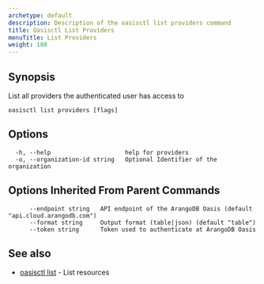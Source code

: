```yaml
---
archetype: default
description: Description of the oasisctl list providers command
title: Oasisctl List Providers
menuTitle: List Providers
weight: 180
---
```

## Synopsis
List all providers the authenticated user has access to

```
oasisctl list providers [flags]
```

## Options
```
  -h, --help                     help for providers
  -o, --organization-id string   Optional Identifier of the organization
```

## Options Inherited From Parent Commands
```
      --endpoint string   API endpoint of the ArangoDB Oasis (default "api.cloud.arangodb.com")
      --format string     Output format (table|json) (default "table")
      --token string      Token used to authenticate at ArangoDB Oasis
```

## See also
* [oasisctl list](_index.md)	 - List resources


